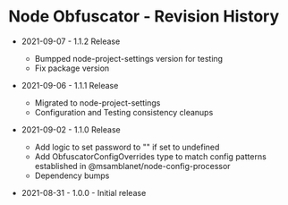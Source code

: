 # Node Obfuscator - Revision History

- 2021-09-07 - 1.1.2 Release
    - Bumpped node-project-settings version for testing
    - Fix package version
- 2021-09-06 - 1.1.1 Release
    - Migrated to node-project-settings
    - Configuration and Testing consistency cleanups
- 2021-09-02 - 1.1.0 Release
    - Add logic to set password to "" if set to undefined
    - Add ObfuscatorConfigOverrides type to match config patterns established in @msamblanet/node-config-processor
    - Dependency bumps

- 2021-08-31 - 1.0.0 - Initial release
